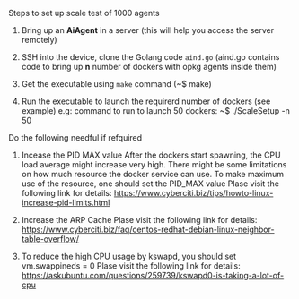 Steps to set up scale test of 1000 agents

1. Bring up an **AiAgent** in a server (this will help you access the server remotely)

2. SSH into the device, clone the Golang code ``aind.go`` (aind.go contains code to bring up **n** number of dockers with opkg agents inside them)

3. Get the executable using ``make`` command (~$ make)

4. Run the executable to launch the requirerd number of dockers (see example)
            e.g: command to run to launch 50 dockers:  ~$ ./ScaleSetup -n 50

Do the following needful if refquired

1. Incease the PID MAX value 
After the dockers start spawning, the CPU load average might increase very high.
There might be some limitations on how much resource the docker service can use. To make
maximum use of the resource, one should set the PID_MAX value
Plase visit the following link for details: 
https://www.cyberciti.biz/tips/howto-linux-increase-pid-limits.html

2. Increase the ARP Cache
Plase visit the following link for details: 
https://www.cyberciti.biz/faq/centos-redhat-debian-linux-neighbor-table-overflow/

3. To reduce the high CPU usage by kswapd, you should set vm.swappineds = 0
Plase visit the following link for details: 
https://askubuntu.com/questions/259739/kswapd0-is-taking-a-lot-of-cpu
